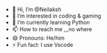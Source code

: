 - 👋 Hi, I’m @Neilaksh
- 👀 I’m interested in coding & gaming
- 🌱 I’m currently learning Python
- 📫 How to reach me ,,,no where
- 😄 Pronouns: He/him
- ⚡ Fun fact: I use Vscode

<!---
Neilaksh/Neilaksh is a ✨ special ✨ repository because its `README.md` (this file) appears on your GitHub profile.
You can click the Preview link to take a look at your changes.
--->
